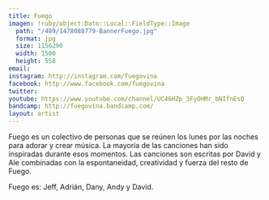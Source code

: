 ```yaml
---
title: Fuego
imagen: !ruby/object:Dato::Local::FieldType::Image
  path: "/489/1478088779-BannerFuego.jpg"
  format: jpg
  size: 1156290
  width: 1500
  height: 558
email: 
instagram: http://instagram.com/fuegovina
facebook: http://www.facebook.com/fuegovina
twitter: 
youtube: https://www.youtube.com/channel/UC46HZp_3FyOHMr_bNIfnEsQ
bandcamp: http://fuegovina.bandcamp.com/
layout: artist
---
```


<p><span>Fuego es un colectivo de personas que se reúnen los lunes por las noches para adorar y crear música. La mayoría de las canciones han sido inspiradas durante esos momentos. Las canciones son escritas por David y Ale combinadas con la espontaneidad, creatividad y fuerza del resto de Fuego. </span></p><p>Fuego es: Jeff, Adrián, Dany, Andy y David.</p>